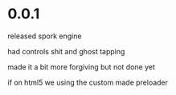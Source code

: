 # 0.0.1

released spork engine

had controls shit and ghost tapping

made it a bit more forgiving but not done yet

if on html5 we using the custom made preloader